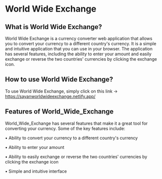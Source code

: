 # World Wide Exchange

## What is World Wide Exchange?
World Wide Exchange is a currency converter web application that allows you to convert your currency to a different country's currency. It is a simple and intuitive application that you can use in your browser. The application has several features, including the ability to enter your amount and easily exchange or reverse the two countries' currencies by clicking the exchange icon.

## How to use World Wide Exchange?
To use World Wide Exchange, simply click on this link -> https://sayanworldwideexchange.netlify.app/

## Features of World_Wide_Exchange
World_Wide_Exchange has several features that make it a great tool for converting your currency. Some of the key features include:

•	Ability to convert your currency to a different country's currency

•	Ability to enter your amount

•	Ability to easily exchange or reverse the two countries' currencies by clicking the exchange icon

•	Simple and intuitive interface





